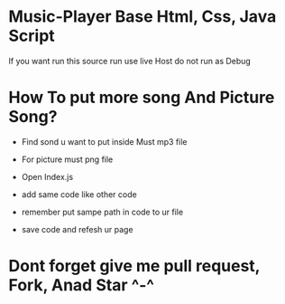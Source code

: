 # Music-Player Base Html, Css, Java Script

If you want run this source run use live  Host do not run as Debug

# How To put more song And Picture Song?

- Find sond u want to put inside Must mp3 file 

- For picture must png file 

- Open Index.js

- add same code like other code

- remember put sampe path in code to ur file

-  save code and refesh ur page

# Dont forget give me pull request, Fork, Anad Star ^-^
